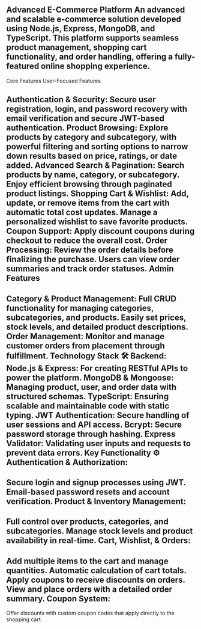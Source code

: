 Advanced E-Commerce Platform
An advanced and scalable e-commerce solution developed using Node.js, Express, MongoDB, and TypeScript. This platform supports seamless product management, shopping cart functionality, and order handling, offering a fully-featured online shopping experience.
---------------------------------------------------------------------------------------------------

Core Features
User-Focused Features

Authentication & Security:
Secure user registration, login, and password recovery with email verification and secure JWT-based authentication.
Product Browsing:
Explore products by category and subcategory, with powerful filtering and sorting options to narrow down results based on price, ratings, or date added.
Advanced Search & Pagination:
Search products by name, category, or subcategory. Enjoy efficient browsing through paginated product listings.
Shopping Cart & Wishlist:
Add, update, or remove items from the cart with automatic total cost updates. Manage a personalized wishlist to save favorite products.
Coupon Support:
Apply discount coupons during checkout to reduce the overall cost.
Order Processing:
Review the order details before finalizing the purchase. Users can view order summaries and track order statuses.
Admin Features
---------------------------------------------------------------------------------------------------
Category & Product Management:
Full CRUD functionality for managing categories, subcategories, and products. Easily set prices, stock levels, and detailed product descriptions.
Order Management:
Monitor and manage customer orders from placement through fulfillment.
Technology Stack 🛠️
Backend:
Node.js & Express: For creating RESTful APIs to power the platform.
MongoDB & Mongoose: Managing product, user, and order data with structured schemas.
TypeScript: Ensuring scalable and maintainable code with static typing.
JWT Authentication: Secure handling of user sessions and API access.
Bcrypt: Secure password storage through hashing.
Express Validator: Validating user inputs and requests to prevent data errors.
Key Functionality ⚙️
Authentication & Authorization:
---------------------------------------------------------------------------------------------------

Secure login and signup processes using JWT.
Email-based password resets and account verification.
Product & Inventory Management:
---------------------------------------------------------------------------------------------------

Full control over products, categories, and subcategories.
Manage stock levels and product availability in real-time.
Cart, Wishlist, & Orders:
---------------------------------------------------------------------------------------------------

Add multiple items to the cart and manage quantities.
Automatic calculation of cart totals.
Apply coupons to receive discounts on orders.
View and place orders with a detailed order summary.
Coupon System:
---------------------------------------------------------------------------------------------------

Offer discounts with custom coupon codes that apply directly to the shopping cart.